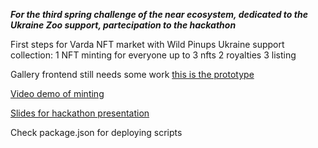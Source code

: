 ***For the third spring challenge of the near ecosystem, dedicated to the Ukraine Zoo support, partecipation to the hackathon***

First steps for Varda NFT market with Wild Pinups Ukraine support collection:
1 NFT minting for everyone up to 3 nfts
2 royalties
3 listing

Gallery frontend still needs some work [this is the prototype](https://jilt.github.io/near-spring-challenge-3/)

[Video demo of minting](https://drive.google.com/file/d/1V9Ba9lGIy8ttE8l9keYqHwOO4LHN8_Os/view?usp=sharing)

[Slides for hackathon presentation](https://docs.google.com/presentation/d/1xDnd2KVoAev9oI3mFs7w1HLS_X2B5NrEPR6cgbG6ebw/edit?usp=sharing)

Check package.json for deploying scripts
